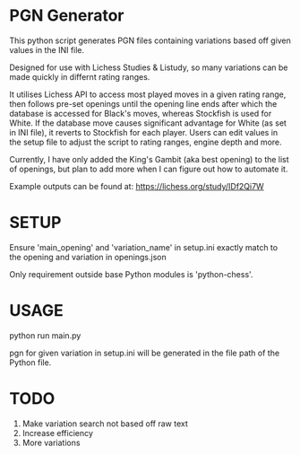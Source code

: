 # PGN Generator

This python script generates PGN files containing variations based off given values in the INI file. 

Designed for use with Lichess Studies & Listudy, so many variations can be made quickly in differnt rating ranges.

It utilises Lichess API to access most played moves in a given rating range, then follows pre-set openings until the opening line ends after which the database is accessed for Black's moves, whereas Stockfish is used for White.  If the database move causes significant advantage for White (as set in INI file), it reverts to Stockfish for each player. Users can edit values in the setup file to adjust the script to rating ranges, engine depth and more.

Currently, I have only added the King's Gambit (aka best opening) to the list of openings, but plan to add more when I can figure out how to automate it.

Example outputs can be found at: https://lichess.org/study/IDf2Qi7W


# SETUP

Ensure 'main_opening' and 'variation_name' in setup.ini exactly match to the opening and variation in openings.json

Only requirement outside base Python modules is 'python-chess'.

# USAGE

python run main.py

pgn for given variation in setup.ini will be generated in the file path of the Python file.



# TODO 

1. Make variation search not based off raw text 
2. Increase efficiency 
3. More variations
